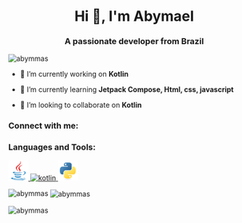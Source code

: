 <h1 align="center">Hi 👋, I'm Abymael</h1>
<h3 align="center">A passionate developer from Brazil</h3>

<p align="left"> <img src="https://komarev.com/ghpvc/?username=abymmas&label=Profile%20views&color=0e75b6&style=flat" alt="abymmas" /> </p>

- 🔭 I’m currently working on **Kotlin**

- 🌱 I’m currently learning **Jetpack Compose, Html, css, javascript**

- 👯 I’m looking to collaborate on **Kotlin**

<h3 align="left">Connect with me:</h3>
<p align="left">
</p>

<h3 align="left">Languages and Tools:</h3>
<p align="left"> <a href="https://www.java.com" target="_blank" rel="noreferrer"> <img src="https://raw.githubusercontent.com/devicons/devicon/master/icons/java/java-original.svg" alt="java" width="40" height="40"/> </a> <a href="https://kotlinlang.org" target="_blank" rel="noreferrer"> <img src="https://www.vectorlogo.zone/logos/kotlinlang/kotlinlang-icon.svg" alt="kotlin" width="40" height="40"/> </a> <a href="https://www.python.org" target="_blank" rel="noreferrer"> <img src="https://raw.githubusercontent.com/devicons/devicon/master/icons/python/python-original.svg" alt="python" width="40" height="40"/> </a> </p>

<p><img align="left" src="https://github-readme-stats.vercel.app/api/top-langs?username=abymmas&show_icons=true&locale=en&layout=compact" alt="abymmas" /></p>

<p>&nbsp;<img align="center" src="https://github-readme-stats.vercel.app/api?username=abymmas&show_icons=true&locale=en" alt="abymmas" /></p>

<p><img align="center" src="https://github-readme-streak-stats.herokuapp.com/?user=abymmas&" alt="abymmas" /></p>
